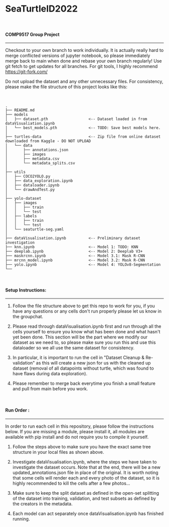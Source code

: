 # SeaTurtleID2022

<br />

#### COMP9517 Group Project

---

Checkout to your own branch to work individually. It is actually really hard to merge conflicted versions of jupyter notebook, so please immediately merge back to main when done and rebase your own branch regularly! Use git fetch to get updates for all branches. For git tools, I highly recommend https://git-fork.com/

Do not upload the dataset and any other unnecessary files. For consistency, please make the file structure of this project looks like this:

<br />


```
.
├── README.md
├── models
│   ├── dataset.pth                  <-- Dataset loaded in from dataVisualiation.ipynb
│   └── best_models.pth              <-- TODO: Save best models here.
│
├── turtles-data                     <-- Zip file from online dataset downloaded from Kaggle - DO NOT UPLOAD
│   └── data
│       ├── annotations.json
│       ├── images
│       ├── metadata.csv
│       └── metadata_splits.csv
│
├── utils
│   ├── COCO2YOLO.py
│   ├── data_exploration.ipynb
│   ├── dataloader.ipynb
│   └── drawAndTest.py
│
├── yolo-dataset
│   ├── images
│   │   ├── train
│   │   └── test
│   ├── labels
│   │   ├── train
│   │   └── test
│   └── seaturtle-seg.yaml
│
├── dataVisualisation.ipynb          <-- Preliminary dataset investigation
├── knn.ipynb                        <-- Model 1: TODO: KNN
├── deeplab.ipynb                    <-- Model 2: Deeplab V3+
├── maskrcnn.ipynb                   <-- Model 3.1: Mask R-CNN
├── mrcnn_model.ipynb                <-- Model 3.2: Mask R-CNN
├── yolo.ipynb                       <-- Model 4: YOLOv8-Segmentation
└──
```

<br />

#### Setup Instructions:

---

1. Follow the file structure above to get this repo to work for you, if you have any questions or any cells don't run properly please let us know in the groupchat.
   
2. Please read through dataVisualisation.ipynb first and run through all the cells yourself to ensure you know what has been done and what hasn't yet been done. This section will be the part where we modify our dataset as we need to, so please make sure you run this and use this dataloader so we all use the same dataset for consistency.

3. In particular, it is important to run the cell in "Dataset Cleanup & Re-validation" as this will create a new json for us with the cleaned up dataset (removal of all datapoints without turtle, which was found to have flaws during data exploration). 

4. Please remember to merge back everytime you finish a small feature and pull from main before you work.


<br />

#### Run Order : 

---

In order to run each cell in this repository, please follow the instructions below. If you are missing a module, please install it, all modules are available with pip install and do not require you to compile it yourself.

1. Follow the steps above to make sure you have the exact same tree structure in your local files as shown above. 

2. Investigate dataVisualisation.ipynb, where the steps we have taken to investigate the dataset occurs. Note that at the end, there will be a new updated_annotations.json file in place of the original. It is worth noting that some cells will render each and every photo of the dataset, so it is highly recommended to kill the cells after a few photos...

3. Make sure to keep the split dataset as defined in the open-set splitting of the dataset into training, validation, and test subsets as defined by the creators in the metadata.

4. Each model can act separately once dataVisualisation.ipynb has finished running.